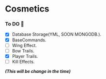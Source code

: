 # Cosmetics
### **To DO** 🌟

- [x] Database Storage(YML, SOON MONGODB.).
- [x] BaseCommands.
- [ ] Wing Effect.
- [ ] Bow Trails.
- [x] Player Trails.
- [ ] Kill Effects. 

__*(This will be change in the time)*__
